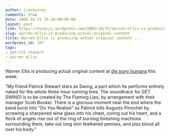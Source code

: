 ```yaml
---
author: jjackunrau
comments: true
date: 2003-10-15 15:20:00+00:00
layout: post
link: https://hungryj.wordpress.com/2003/10/15/warren-ellis-is-producing-actual-original-content/
slug: warren-ellis-is-producing-actual-original-content
title: Warren Ellis is producing actual original content ...
wordpress_id: 167
tags:
- patrick stewart
- warren ellis
---
```


Warren Ellis is producing actual original content at [die puny humans](http://diepunyhumans.com/) this week:

"My friend Patrick Stewart stars as Swing, a part which he performs entirely naked for the whole three-hour running time. The soundtrack for GET SWING! is to be created by The Flaming Lips, by arrangement with their manager Scott Booker. There is a glorious moment near the end where the band burst into "Do You Realise" as Patrick kills Augusto Pinochet by screwing a sharpened wine glass into his chest, coring out his heart, and a flock of angels rise out of the ring of burning threshing machines surrounding them, take out long slim feathered penises, and piss blood all over his body."
